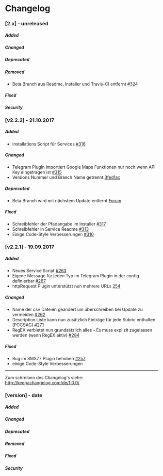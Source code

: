 # Changelog

### __[2.x]__ - unreleased
##### Added
##### Changed
##### Deprecated
##### Removed
- Beta Branch aus Readme, Installer und Travis-CI entfernt [#324](https://github.com/Schrolli91/BOSWatch/pull/324)
##### Fixed
##### Security


### __[v2.2.2]__ - 21.10.2017
##### Added
- Installations Script für Services [#316](https://github.com/Schrolli91/BOSWatch/pull/316)
##### Changed
- Telegram Plugin importiert Google Maps Funktionen nur noch wenn API Key eingetragen ist [#315](https://github.com/Schrolli91/BOSWatch/pull/315)
- Versions Nummer und Branch Name getrennt [3fed1ac](https://github.com/Schrolli91/BOSWatch/commit/3fed1ac12af8690213766e0e81d71c237530ed2c)
##### Deprecated
- Beta Branch wird mit nächstem Update entfernt [Forum](http://boswatch.de/index.php?thread/16-beta-branch-abschaffen/&postID=113#post113)
##### Fixed
- Schreibfehler der Pfadangabe im Installer [#317](https://github.com/Schrolli91/BOSWatch/pull/317)
- Schreibfehler in Service Readme [#313](https://github.com/Schrolli91/BOSWatch/issues/313)
- Einige Code-Style Verbesserungen [#310](https://github.com/Schrolli91/BOSWatch/pull/310)


### __[v2.2.1]__ - 19.09.2017
##### Added
- Neues Service Script [#263](https://github.com/Schrolli91/BOSWatch/pull/263)
- Eigene Message für jeden Typ im Telegram Plugin in der config definierbar [#267](https://github.com/Schrolli91/BOSWatch/pull/267)
- httpRequest Plugin unterstützt nun mehrere URLs [254](https://github.com/Schrolli91/BOSWatch/pull/254)

##### Changed
- Name der csv Dateien geändert um überschreiben bei Update zu vermeiden [#262](https://github.com/Schrolli91/BOSWatch/pull/262)
- Description Liste kann nun zusätzlich Einträge für jede Subric enthalten (POCSAG) [#271](https://github.com/Schrolli91/BOSWatch/pull/271)
- RegEX verbietet nun grundsätzlich alles - Es muss explizit zugelassen werden (wenn RegEX aktiv) [#284](https://github.com/Schrolli91/BOSWatch/pull/284)

##### Fixed
- Bug im SMS77 Plugin behoben [#257](https://github.com/Schrolli91/BOSWatch/issues/257)
- einige Code-Style Verbesserungen


----------------------------


Zum schreiben des Changelog's siehe:
http://keepachangelog.com/de/1.0.0/

### __[version]__ - date
##### Added
##### Changed
##### Deprecated
##### Removed
##### Fixed
##### Security
